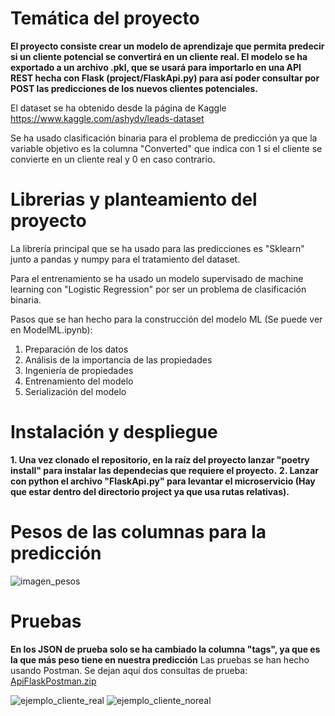# Temática del proyecto

**El proyecto consiste crear un modelo de aprendizaje que permita predecir si un cliente potencial se convertirá en un cliente real. El modelo se ha exportado a un archivo .pkl, que se usará para importarlo en una API REST hecha con Flask (project/FlaskApi.py) para así poder consultar por POST las predicciones de los nuevos clientes potenciales.**

El dataset se ha obtenido desde la página de Kaggle https://www.kaggle.com/ashydv/leads-dataset

Se ha usado clasificación binaria para el problema de predicción ya que la variable objetivo es la columna "Converted" que indica con 1 si el cliente se convierte en un cliente real y 0 en caso contrario.

# Librerias y planteamiento del proyecto

La librería principal que se ha usado para las predicciones es "Sklearn" junto a pandas y numpy para el tratamiento del dataset.

Para el entrenamiento se ha usado un modelo supervisado de machine learning con "Logistic Regression" por ser un problema de clasificación binaria.

Pasos que se han hecho para la construcción del modelo ML (Se puede ver en ModelML.ipynb):

1. Preparación de los datos
2. Análisis de la importancia de las propiedades
3. Ingeniería de propiedades
4. Entrenamiento del modelo
5. Serialización del modelo

# Instalación y despliegue

**1. Una vez clonado el repositorio, en la raíz del proyecto lanzar "poetry install" para instalar las dependecias que requiere el proyecto.**
**2. Lanzar con python el archivo "FlaskApi.py" para levantar el microservicio (Hay que estar dentro del directorio project ya que usa rutas relativas).**

# Pesos de las columnas para la predicción

![imagen_pesos](https://user-images.githubusercontent.com/60214254/154853894-2c43392d-0df0-4c0c-b3cd-e60d43755cf2.png)

# Pruebas

**En los JSON de prueba solo se ha cambiado la columna "tags", ya que es la que más peso tiene en nuestra predicción**
Las pruebas se han hecho usando Postman. Se dejan aquí dos consultas de prueba: [ApiFlaskPostman.zip](https://github.com/AntonioRG00/BinnaryClassify-ML/files/8104418/ApiFlask.zip)

![ejemplo_cliente_real](https://user-images.githubusercontent.com/60214254/154853315-efbc3320-7e1c-4229-abe6-294744bae766.png)
![ejemplo_cliente_noreal](https://user-images.githubusercontent.com/60214254/154853561-b9fcc43a-f3db-4c09-9969-dedb594967a1.png)
